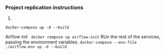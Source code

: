 ### Project replication instructions
1. 
`docker-compose up -d --build`

Airflow init
` docker compose up airflow-init`
RUn the rest of the services, passing the environment variables.
`docker-compose --env-file ./airflow.env up -d --build`
